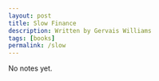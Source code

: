 ```yaml
---
layout: post
title: Slow Finance
description: Written by Gervais Williams
tags: [books]
permalink: /slow
---
```


No notes yet.
